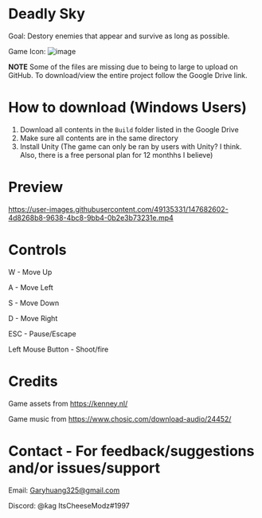 # Deadly Sky
Goal: Destory enemies that appear and survive as long as possible.

Game Icon: ![image](https://user-images.githubusercontent.com/49135331/147681790-ff9e8c8d-2b52-4aa0-9b44-f63b99b01f33.png)

**NOTE** Some of the files are missing due to being to large to upload on GitHub. To download/view the entire project follow the Google Drive link.

# How to download (Windows Users)
1. Download all contents in the `Build` folder listed in the Google Drive
2. Make sure all contents are in the same directory
3. Install Unity (The game can only be ran by users with Unity? I think. Also, there is a free personal plan for 12 monthhs I believe)

# Preview
https://user-images.githubusercontent.com/49135331/147682602-4d8268b8-9638-4bc8-9bb4-0b2e3b73231e.mp4

# Controls
W - Move Up

A - Move Left

S - Move Down

D - Move Right

ESC - Pause/Escape

Left Mouse Button - Shoot/fire

# Credits
Game assets from https://kenney.nl/

Game music from https://www.chosic.com/download-audio/24452/


# Contact - For feedback/suggestions and/or issues/support
Email: Garyhuang325@gmail.com

Discord: @ƙag ItsCheeseModz#1997
